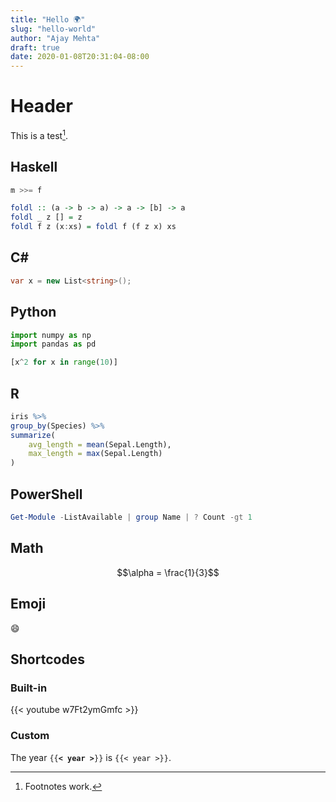 ```yaml
---
title: "Hello 🌍"
slug: "hello-world"
author: "Ajay Mehta"
draft: true
date: 2020-01-08T20:31:04-08:00
---
```



# Header

This is a test[^1].

## Haskell

```haskell
m >>= f

foldl :: (a -> b -> a) -> a -> [b] -> a
foldl _ z [] = z
foldl f z (x:xs) = foldl f (f z x) xs
```

## C#

```csharp
var x = new List<string>();
```

## Python

```python
import numpy as np
import pandas as pd

[x^2 for x in range(10)]
```

## R

```r
iris %>%
group_by(Species) %>%
summarize(
    avg_length = mean(Sepal.Length),
    max_length = max(Sepal.Length)
)
```

## PowerShell

```powershell
Get-Module -ListAvailable | group Name | ? Count -gt 1
```

## Math

$$\alpha = \frac{1}{3}$$

## Emoji

:smile:

## Shortcodes

### Built-in

{{< youtube w7Ft2ymGmfc >}}

### Custom

The year `{{`**`< year >`**`}}` is `{{< year >}}`.

[^1]: Footnotes work.
